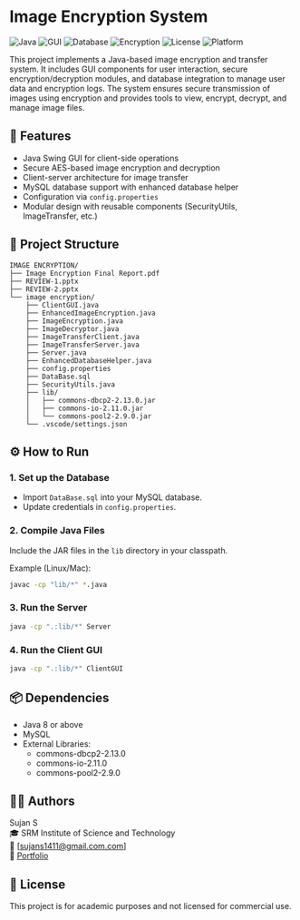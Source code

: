 # Image Encryption System

![Java](https://img.shields.io/badge/Language-Java-red)
![GUI](https://img.shields.io/badge/Frontend-Java%20Swing-blue)
![Database](https://img.shields.io/badge/Database-MySQL-blue)
![Encryption](https://img.shields.io/badge/Security-AES%20Encryption-brightgreen)
![License](https://img.shields.io/badge/License-Academic%20Use-lightgrey)
![Platform](https://img.shields.io/badge/Platform-Windows%20%7C%20Linux-green)

This project implements a Java-based image encryption and transfer system. It includes GUI components for user interaction, secure encryption/decryption modules, and database integration to manage user data and encryption logs. The system ensures secure transmission of images using encryption and provides tools to view, encrypt, decrypt, and manage image files.

## 🚀 Features
- Java Swing GUI for client-side operations
- Secure AES-based image encryption and decryption
- Client-server architecture for image transfer
- MySQL database support with enhanced database helper
- Configuration via `config.properties`
- Modular design with reusable components (SecurityUtils, ImageTransfer, etc.)

## 📁 Project Structure
```
IMAGE ENCRYPTION/
├── Image Encryption Final Report.pdf
├── REVIEW-1.pptx
├── REVIEW-2.pptx
└── image encryption/
    ├── ClientGUI.java
    ├── EnhancedImageEncryption.java
    ├── ImageEncryption.java
    ├── ImageDecryptor.java
    ├── ImageTransferClient.java
    ├── ImageTransferServer.java
    ├── Server.java
    ├── EnhancedDatabaseHelper.java
    ├── config.properties
    ├── DataBase.sql
    ├── SecurityUtils.java
    ├── lib/
    │   ├── commons-dbcp2-2.13.0.jar
    │   ├── commons-io-2.11.0.jar
    │   └── commons-pool2-2.9.0.jar
    └── .vscode/settings.json
```

## ⚙️ How to Run

### 1. Set up the Database
- Import `DataBase.sql` into your MySQL database.
- Update credentials in `config.properties`.

### 2. Compile Java Files
Include the JAR files in the `lib` directory in your classpath.

Example (Linux/Mac):
```bash
javac -cp "lib/*" *.java
```

### 3. Run the Server
```bash
java -cp ".:lib/*" Server
```

### 4. Run the Client GUI
```bash
java -cp ".:lib/*" ClientGUI
```

## 📦 Dependencies
- Java 8 or above
- MySQL
- External Libraries:
  - commons-dbcp2-2.13.0
  - commons-io-2.11.0
  - commons-pool2-2.9.0

## 👨‍💻 Authors
Sujan S    
🎓 SRM Institute of Science and Technology    
📧 [sujans1411@gmail.com.com]   
🔗 [Portfolio](https://wolfieexd.github.io/portfolio/)


## 📝 License
This project is for academic purposes and not licensed for commercial use.
